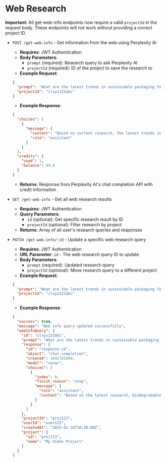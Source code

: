 # Web Research

**Important**: All get-web-info endpoints now require a valid `projectId` in the request body. These endpoints will not work without providing a correct project ID.

- `POST /get-web-info` - Get information from the web using Perplexity AI

  - **Requires**: JWT Authentication
  - **Body Parameters**:
    - `prompt` (required): Research query to ask Perplexity AI
    - `projectId` (required): ID of the project to save the research to
  - **Example Request**:

  ```json
  {
    "prompt": "What are the latest trends in sustainable packaging for 2025?",
    "projectId": "clxyz123abc"
  }
  ```

  - **Example Response**:

  ```json
  {
    "choices": [
      {
        "message": {
          "content": "Based on current research, the latest trends in sustainable packaging for 2025 include: 1) Biodegradable materials made from seaweed and mushroom fibers, 2) Edible packaging solutions...",
          "role": "assistant"
        }
      }
    ],
    "credits": {
      "used": 1,
      "balance": 49.0
    }
  }
  ```

  - **Returns**: Response from Perplexity AI's chat completion API with credit information

- `GET /get-web-info` - Get all web research results

  - **Requires**: JWT Authentication
  - **Query Parameters**:
    - `id` (optional): Get specific research result by ID
    - `projectId` (optional): Filter research by project
  - **Returns**: Array of all user's research queries and responses

- `PATCH /get-web-info/:id` - Update a specific web research query

  - **Requires**: JWT Authentication
  - **URL Parameter**: `id` - The web research query ID to update
  - **Body Parameters**:
    - `prompt` (required): Updated research query
    - `projectId` (optional): Move research query to a different project
  - **Example Request**:

  ```json
  {
    "prompt": "What are the latest trends in sustainable packaging for 2025, specifically focusing on biodegradable materials?",
    "projectId": "clxyz123abc"
  }
  ```

  - **Example Response**:

  ```json
  {
    "success": true,
    "message": "Web info query updated successfully",
    "webInfoQuery": {
      "id": "clxyz123abc",
      "prompt": "What are the latest trends in sustainable packaging for 2025, specifically focusing on biodegradable materials?",
      "response": {
        "id": "response-id",
        "object": "chat.completion",
        "created": 1642765890,
        "model": "sonar",
        "choices": [
          {
            "index": 0,
            "finish_reason": "stop",
            "message": {
              "role": "assistant",
              "content": "Based on the latest research, biodegradable packaging trends for 2025 include..."
            }
          }
        ]
      },
      "projectId": "proj123",
      "userId": "user123",
      "createdAt": "2025-01-16T10:30:00Z",
      "project": {
        "id": "proj123",
        "name": "My Video Project"
      }
    }
  }
  ```
